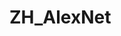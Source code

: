 <!--
 * @Description: _
 * @github: github.com/FANSENG
 * @Author: FSeng
 * @Date: 2022-04-24 16:51:50
 * @LastEditTime: 2022-04-24 17:05:59
 * @LastEditors: FSeng
-->
# ZH_AlexNet